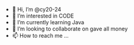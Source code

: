 - 👋 Hi, I’m @cy20-24
- 👀 I’m interested in CODE
- 🌱 I’m currently learning Java
- 💞️ I’m looking to collaborate on gave all money
- 📫 How to reach me ...

<!---
cy20-24/cy20-24 is a ✨ special ✨ repository because its `README.md` (this file) appears on your GitHub profile.
You can click the Preview link to take a look at your changes.
--->
